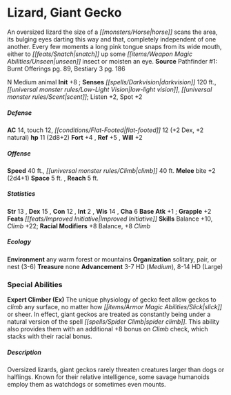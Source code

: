 ﻿---
cssclass: [monsters]
title1: Lizard, Giant Gecko
is_3.5: true
desc_short: An oversized lizard the size of a horse scans the area, its bulging eyes
  darting this way and that, completely independent of one another. Every few moments
  a long pink tongue snaps from its wide mouth, either to snatch up some unseen insect
  or moisten an eye.
title2: Giant Gecko
CR: 1
sources:
- name: 'Pathfinder #1: Burnt Offerings'
  page: 89
  link: http://paizo.com/pathfinder/adventurePath/riseOfTheRunelords/v5748btpy7zkq
- name: Bestiary 3
  page: 186
  link: http://paizo.com/products/btpy8odu?Pathfinder-Roleplaying-Game-Bestiary-3
alignment: N
size: Medium
type: animal
initiative:
  bonus: 8
senses:
  darkvision: 120
  low-light vision: true
  scent: true
AC:
  AC: 14
  touch: 12
  flat_footed: 12
  components:
    dex: 2
    natural: 2
HP:
  HP: 11
  long: 2d8+2
saves:
  fort: 4
  ref: 5
  will: 2
speeds:
  base: 40
  climb: 40
attacks:
  melee:
  - - text: bite +2 (2d4+1)
      entries:
      - - damage: 2d4+1
      attack: bite
      bonus:
      - 2
space: 5
reach: 5
ability_scores:
  STR: 13
  DEX: 15
  CON: 12
  INT: 2
  WIS: 14
  CHA: 6
BAB: 1
grapple_3.5: 2
feats:
- name: Improved Initiative
skills:
  Balance: 10
  Climb: 22
  Listen: 2
  Spot: 2
  _racial_mods:
    Balance:
      _: 8
    Climb:
      _: 8
ecology:
  environment: any warm forest or mountains
  organization: solitary, pair, or nest (3-6)
  treasure_type: none
  advancement_3.5:
  - type: size
    HD_min: 3
    size: Medium
    HD_max: 7
  - type: size
    HD_min: 8
    size: Large
    HD_max: 14
special_abilities:
  Expert Climber (Ex): The unique physiology of gecko feet allow geckos to climb any
    surface, no matter how slick or sheer. In effect, giant geckos are treated as
    constantly being under a natural version of the spell spider climb. This ability
    also provides them with an additional +8 bonus on Climb check, which stacks with
    their racial bonus.
desc_long: Oversized lizards, giant geckos rarely threaten creatures larger than dogs
  or halflings. Known for their relative intelligence, some savage humanoids employ
  them as watchdogs or sometimes even mounts.

---

# Lizard, Giant Gecko
An oversized lizard the size of a _[[monsters/Horse|horse]]_ scans the area, its bulging eyes darting this way and that, completely independent of one another. Every few moments a long pink tongue snaps from its wide mouth, either to _[[feats/Snatch|snatch]]_ up some _[[items/Weapon Magic Abilities/Unseen|unseen]]_ insect or moisten an eye.
**Source** Pathfinder #1: Burnt Offerings pg. 89, Bestiary 3 pg. 186

N Medium animal
**Init** +8 ; **Senses** _[[spells/Darkvision|darkvision]]_ 120 ft., _[[universal monster rules/Low-Light Vision|low-light vision]]_, _[[universal monster rules/Scent|scent]]_; Listen +2, Spot +2

##### Defense

**AC** 14, touch 12, _[[conditions/Flat-Footed|flat-footed]]_ 12 (+2 Dex, +2 natural) 
**hp** 11 (2d8+2) 
**Fort** +4 , **Ref** +5 , **Will** +2

##### Offense
**Speed** 40 ft., _[[universal monster rules/Climb|climb]]_ 40 ft. 
**Melee** bite +2 (2d4+1) 
**Space** 5 ft. , **Reach** 5 ft.

##### Statistics
**Str** 13 , **Dex** 15 , **Con** 12 , **Int** 2 , **Wis** 14 , **Cha** 6 
**Base Atk** +1 ; **Grapple** +2 
**Feats** _[[feats/Improved Initiative|Improved Initiative]]_
**Skills** Balance +10, _Climb_ +22; **Racial Modifiers** +8 Balance, +8 _Climb_

##### Ecology

**Environment** any warm forest or mountains 
**Organization** solitary, pair, or nest (3-6) 
**Treasure** none 
**Advancement** 3-7 HD (_Medium_), 8-14 HD (Large)

### Special Abilities

**Expert Climber (Ex)** The unique physiology of gecko feet allow geckos to _climb_ any surface, no matter how _[[items/Armor Magic Abilities/Slick|slick]]_ or sheer. In effect, giant geckos are treated as constantly being under a natural version of the spell _[[spells/Spider Climb|spider climb]]_. This ability also provides them with an additional +8 bonus on _Climb_ check, which stacks with their racial bonus.

##### Description

Oversized lizards, giant geckos rarely threaten creatures larger than dogs or halflings. Known for their relative intelligence, some savage humanoids employ them as watchdogs or sometimes even mounts.